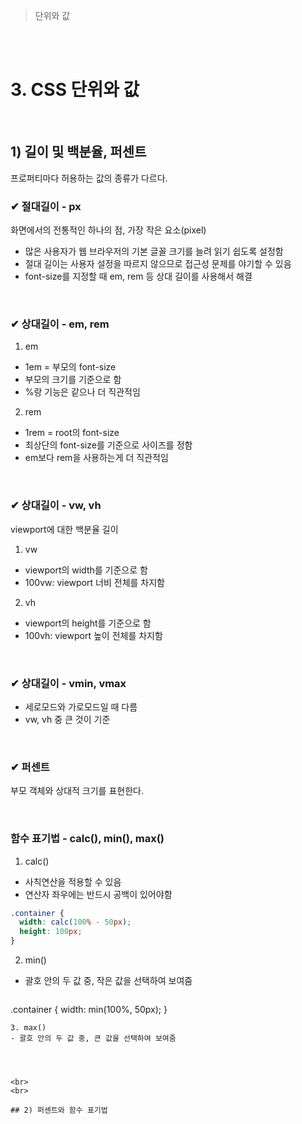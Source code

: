 > 단위와 값

<br>
<br>

# 3. CSS 단위와 값
  
<br>

## 1) 길이 및 백분율, 퍼센트
프로퍼티마다 허용하는 값의 종류가 다르다.

### ✔ 절대길이 - px
화면에서의 전통적인 하나의 점, 가장 작은 요소(pixel)
- 많은 사용자가 웹 브라우저의 기본 글꼴 크기를 늘려 읽기 쉽도록 설정함
- 절대 길이는 사용자 설정을 따르지 않으므로 접근성 문제를 야기할 수 있음
- font-size를 지정할 때 em, rem 등 상대 길이를 사용해서 해결

<br>

### ✔ 상대길이 - em, rem
1. em
  - 1em = 부모의 font-size
  - 부모의 크기를 기준으로 함
  - %랑 기능은 같으나 더 직관적임
2. rem
  - 1rem = root의 font-size
  - 최상단의 font-size를 기준으로 사이즈를 정함
  - em보다 rem을 사용하는게 더 직관적임

<br>

### ✔ 상대길이 - vw, vh
viewport에 대한 백분율 길이

1. vw
  - viewport의 width를 기준으로 함
  - 100vw: viewport 너비 전체를 차지함
2. vh
  - viewport의 height를 기준으로 함
  - 100vh: viewport 높이 전체를 차지함

<br>

### ✔ 상대길이 - vmin, vmax

- 세로모드와 가로모드일 때 다름
- vw, vh 중 큰 것이 기준

<br>

### ✔ 퍼센트
부모 객체와 상대적 크기를 표현한다.

<br>

### 함수 표기법 - calc(), min(), max()

1. calc()
  - 사칙연산을 적용할 수 있음
  - 연산자 좌우에는 반드시 공백이 있어야함   
  ```css
  .container {
    width: calc(100% - 50px);
    height: 100px;
  }
  ```
2. min()
  - 괄호 안의 두 값 중, 작은 값을 선택하여 보여줌
    ```css
  .container {
    width: min(100%, 50px);
  }
  ```
3. max()
  - 괄호 안의 두 값 중, 큰 값을 선택하여 보여줌




<br>
<br>

## 2) 퍼센트와 함수 표기법